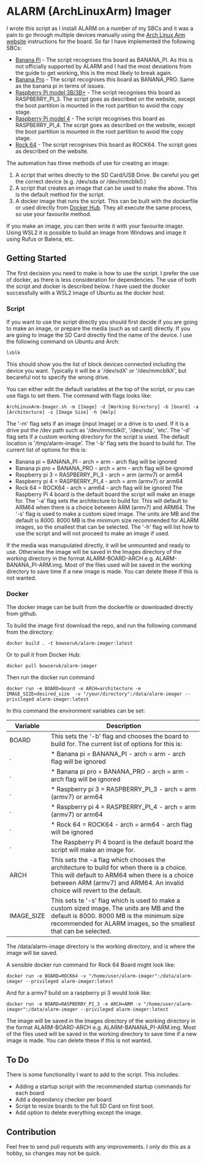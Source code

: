 # ALARM (ArchLinuxArm) Imager

I wrote this script as I install ALARM on a number of my SBCs and it was a pain to go through multiple devices manually using the [Arch Linux Arm website](https://archlinuxarm.org/) instructions for the board. So far I have implemented the following SBCs:
* [Banana Pi](https://wiki.archlinux.org/title/Banana_Pi) - The script recognises this board as BANANA_PI. As this is not officially supported by ALARM and I had the most deviations from the guide to get working, this is the most likely to break again.
* [Banana Pro](https://wiki.archlinux.org/title/Banana_Pro) - The script recognises this board as BANANA_PRO. Same as the banana pi in terms of issues.
* [Raspberry Pi model 3B/3B+](https://archlinuxarm.org/platforms/armv8/broadcom/raspberry-pi-3) - The script recognises this board as RASPBERRY_PI_3. The script goes as described on the website, except the boot partition is mounted in the root partition to avoid the copy stage.
* [Raspberry Pi model 4](https://archlinuxarm.org/platforms/armv8/broadcom/raspberry-pi-4) - The script recognises this board as RASPBERRY_PI_4. The script goes as described on the website, except the boot partition is mounted in the root partition to avoid the copy stage.
* [Rock 64](https://archlinuxarm.org/platforms/armv8/rockchip/rock64) - The script recognises this board as ROCK64. The script goes as described on the website.

The automation has three methods of use for creating an image:
1. A script that writes directly to the SD Card/USB Drive. Be careful you get the correct device (e.g. /dev/sda or /dev/mmcblk0.)
2. A script that creates an image that can be used to make the above. This is the default method for the script.
3. A docker image that runs the script. This can be built with the dockerfile or used directly from [Docker Hub](https://hub.docker.com/r/bowseruk/alarm-imager).
They all execute the same process, so use your favourite method.

If you make an image, you can then write it with your favourite imager. Using WSL2 it is possible to build an image from Windows and image it using Rufus or Balena, etc.

## Getting Started

The first decision you need to make is how to use the script. I prefer the use of docker, as there is less consideration for dependencies. The use of both the script and docker is described below. I have used the docker successfully with a WSL2 image of Ubuntu as the docker host.

### Script
If you want to use the script directly you should first decide if you are going to make an image, or prepare the media (such as sd card) directly. If you are going to image the SD Card directly find the name of the device. I use the following command on Ubuntu and Arch:
    
    lsblk
    
This should show you the list of block devices connected including the device you want. Typically it will be a '/dev/sdX' or '/dev/mmcblkX', but becareful not to specify the wrong drive.

You can either edit the default variables at the top of the script, or you can use flags to set them. The command with flags looks like:

    ArchLinuxArm-Imager.sh -m [Image] -d [Working Directory] -b [board] -a [Architecture] -s [Image Size] -h [Help]

The '-m' flag sets if an image (input Image) or a drive is to used. If it is a drive put the /dev path such as '/dev/mmcblk0', '/dev/sda', 'etc'.
The '-d' flag sets if a custom working directory for the script is used. The default location is '/tmp/alarm-image'.
The '-b' flag sets the board to build for. The current list of options for this is:
* Banana pi = BANANA_PI - arch = arm - arch flag will be ignored
* Banana pi pro = BANANA_PRO - arch = arm  - arch flag will be ignored
* Raspberry pi 3 = RASPBERRY_PI_3 - arch = arm  (armv7) or arm64
* Raspberry pi 4 = RASPBERRY_PI_4 - arch = arm  (armv7) or arm64
* Rock 64 = ROCK64 - arch = arm64  - arch flag will be ignored
The Raspberry Pi 4 board is the default board the script will make an image for.
The '-a' flag sets the architecture to build for. This will default to ARM64 when there is a choice between ARM (armv7) and ARM64.
The '-s' flag is used to make a custom sized image. The units are MB and the default is 8000. 8000 MB is the minimum size recommended for ALARM images, so the smallest that can be selected.
The '-h' flag will list how to use the script and will not proceed to make an image if used.

If the media was manupulated directly, it will be unmounted and ready to use. Otherwise the image will be saved in the Images directory of the working directory in the format ALARM-BOARD-ARCH e.g. ALARM-BANANA_PI-ARM.img. Most of the files used will be saved in the working directory to save time if a new image is made. You can delete these if this is not wanted.

### Docker

The docker image can be built from the dockerfile or downloaded directly from github.

To build the image first download the repo, and run the following command from the directory:
    
    docker build . -t bowseruk/alarm-imager:latest
    
Or to pull it from Docker Hub:

    docker pull bowseruk/alarm-imager

Then run the docker run command

    docker run -e BOARD=board -e ARCH=architecture -e IMAGE_SIZE=desired_size  -v "/your/directory":/data/alarm-imager --privileged alarm-imager:latest

In this command the environment variables can be set:

Variable | Description
---------|-------------
BOARD | This sets the '-b' flag and chooses the board to build for. The current list of options for this is:
. | * Banana pi = BANANA_PI - arch = arm - arch flag will be ignored
. | * Banana pi pro = BANANA_PRO - arch = arm  - arch flag will be ignored
. | * Raspberry pi 3 = RASPBERRY_PI_3 - arch = arm  (armv7) or arm64
. | * Raspberry pi 4 = RASPBERRY_PI_4 - arch = arm  (armv7) or arm64
. | * Rock 64 = ROCK64 - arch = arm64  - arch flag will be ignored
. | The Raspberry Pi 4 board is the default board the script will make an image for.
ARCH | This sets the -a flag which chooses the architecture to build for when there is a choice. This will default to ARM64 when there is a choice between ARM (armv7) and ARM64. An invalid choice will revert to the default.
IMAGE_SIZE | This sets te '-s' flag which is used to make a custom sized image. The units are MB and the default is 8000. 8000 MB is the minimum size recommended for ALARM images, so the smallest that can be selected.

The /data/alarm-image directory is the working directory, and is where the image will be saved.

A sensible docker run command for Rock 64 Board might look like:

    docker run -e BOARD=ROCK64 -v "/home/user/alarm-imager":/data/alarm-imager --privileged alarm-imager:latest
    
And for a armv7 build on a raspberry pi 3 would look like:

    docker run -e BOARD=RASPBERRY_PI_3 -e ARCH=ARM -v "/home/user/alarm-imager":/data/alarm-imager --privileged alarm-imager:latest

The image will be saved in the Images directory of the working directory in the format ALARM-BOARD-ARCH e.g. ALARM-BANANA_PI-ARM.img. Most of the files used will be saved in the working directory to save time if a new image is made. You can delete these if this is not wanted.

## To Do
There is some functionality I want to add to the script. This includes:
* Adding a startup script with the recommended startup commands for each board
* Add a dependancy checker per board
* Script to resize boards to the full SD Card on first boot.
* Add option to delete everything except the image.

## Contribution
Feel free to send pull requests with any improvements. I only do this as a hobby, so changes may not be quick.


